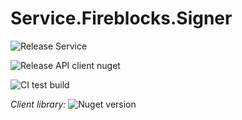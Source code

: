 # Service.Fireblocks.Signer

![Release Service](https://github.com/MyJetWallet/Service.Fireblocks.Signer/workflows/Release%20Service/badge.svg)

![Release API client nuget](https://github.com/MyJetWallet/Service.Fireblocks.Signer/workflows/Release%20API%20client%20nuget/badge.svg)

![CI test build](https://github.com/MyJetWallet/Service.Fireblocks.Signer/workflows/CI%20test%20build/badge.svg)

*Client library:* ![Nuget version](https://img.shields.io/nuget/v/MyJetWallet.Service.Fireblocks.Signer.Client?label=MyJetWallet.Service.Fireblocks.Signer.Client&style=social)


